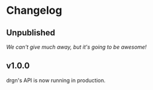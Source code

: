 # Changelog

## Unpublished

*We can't give much away, but it's going to be awesome!*

## v1.0.0

drgn's API is now running in production.
